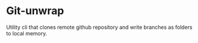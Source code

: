
# Git-unwrap

Utility cli that clones remote github repository and write branches as folders to local memory.
